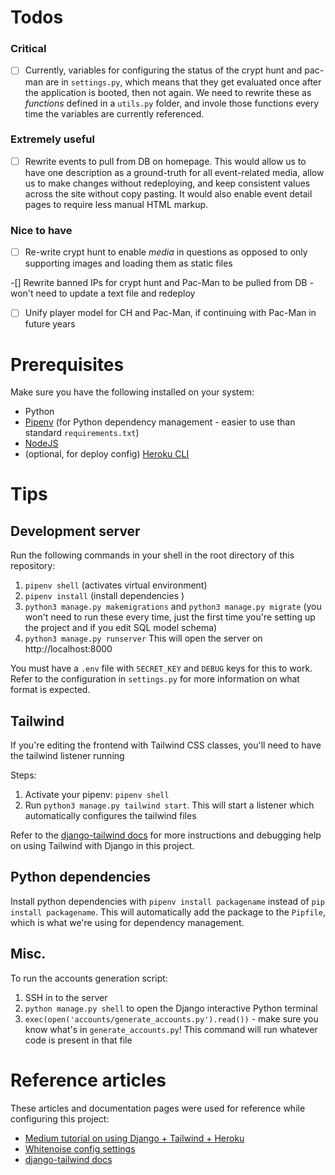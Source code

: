 # Todos

### Critical

-[ ] Currently, variables for configuring the status of the crypt hunt and pac-man are in `settings.py`, which means that they get evaluated once after the application is booted, then not again. We need to rewrite these as _functions_ defined in a `utils.py` folder, and invole those functions every time the variables are currently referenced.

### Extremely useful

-[ ] Rewrite events to pull from DB on homepage. This would allow us to have one description as a ground-truth for all event-related media, allow us to make changes without redeploying, and keep consistent values across the site without copy pasting. It would also enable event detail pages to require less manual HTML markup.

### Nice to have

-[ ] Re-write crypt hunt to enable _media_ in questions as opposed to only supporting images and loading them as static files

-[] Rewrite banned IPs for crypt hunt and Pac-Man to be pulled from DB - won't need to update a text file and redeploy
-[ ] Unify player model for CH and Pac-Man, if continuing with Pac-Man in future years

# Prerequisites

Make sure you have the following installed on your system:

- Python
- [Pipenv](https://pypi.org/project/pipenv/) (for Python dependency management - easier to use than standard `requirements.txt`)
- [NodeJS](https://github.com/nvm-sh/nvm)
- (optional, for deploy config) [Heroku CLI](https://devcenter.heroku.com/articles/heroku-cli)

# Tips

## Development server

Run the following commands in your shell in the root directory of this repository:

1. `pipenv shell` (activates virtual environment)
2. `pipenv install` (install dependencies )
3. `python3 manage.py makemigrations` and `python3 manage.py migrate` (you won't need to run these every time, just the first time you're setting up the project and if you edit SQL model schema)
4. `python3 manage.py runserver`
   This will open the server on http://localhost:8000

You must have a `.env` file with `SECRET_KEY` and `DEBUG` keys for this to work. Refer to the configuration in `settings.py` for more information on what format is expected.

## Tailwind

If you're editing the frontend with Tailwind CSS classes, you'll need to have the tailwind listener running

Steps:

1. Activate your pipenv: `pipenv shell`
2. Run `python3 manage.py tailwind start`. This will start a listener which automatically configures the tailwind files

Refer to the [django-tailwind docs](https://django-tailwind.readthedocs.io/en/latest/installation.html) for more instructions and debugging help on using Tailwind with Django in this project.

## Python dependencies

Install python dependencies with `pipenv install packagename` instead of `pip install packagename`. This will automatically add the package to the `Pipfile`, which is what we're using for dependency management.

## Misc.

To run the accounts generation script:

1. SSH in to the server
2. `python manage.py shell` to open the Django interactive Python terminal
3. `exec(open('accounts/generate_accounts.py').read())` - make sure you know what's in `generate_accounts.py`! This command will run whatever code is present in that file

# Reference articles

These articles and documentation pages were used for reference while configuring this project:

- [Medium tutorial on using Django + Tailwind + Heroku](https://medium.com/@phuitsing/heroku-buildpack-for-django-tailwind-de96be543f9)
- [Whitenoise config settings](http://whitenoise.evans.io/en/stable/django.html)
- [django-tailwind docs](https://django-tailwind.readthedocs.io/en/latest/installation.html)
